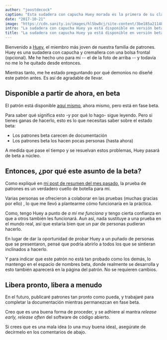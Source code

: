 ```yaml
---
author: "joostdecock"
caption: "Esta sudadera con capucha Huey morada es la primera de su clase. Ahora te toca a ti"
date: "2017-10-21"
image: "https://cdn.sanity.io/images/hl5bw8cj/site-content/3be185a211486823b678af97710274804fe86dcf-2048x2048.jpg"
intro: "La sudadera con capucha Huey ya está disponible en versión beta. Lo que nos lleva a preguntarnos: ¿qué significa que un patrón esté en Beta?"
title: "La sudadera con capucha Huey ya está disponible en versión beta. Lo que nos lleva a preguntarnos: ¿qué significa que un patrón esté en Beta?"
---
```


Bienvenido a [Huey](/patterns/huey), el miembro más joven de nuestra familia de patrones. Huey es una sudadera con capucha y cremallera con una bolsa frontal (opcional). Me he hecho uno para mí -- el de la foto de arriba -- y todavía no me lo he quitado desde entonces.

Mientras tanto, me he estado preguntando por qué demonios no diseñé este patrón antes. Es así de agradable de llevar.

## Disponible a partir de ahora, en beta

El patrón está disponible [aquí mismo](/patterns/huey), ahora mismo, pero está en fase beta.

Para saber qué significa esto -y por qué lo hago- sigue leyendo. Pero si tienes ganas de hacerlo, esto es lo que necesitas saber sobre el estado beta:

 - Los patrones beta carecen de documentación
 - Los patrones beta los hacen pocas personas (hasta ahora)

A medida que pase el tiempo y se resuelvan estos problemas, Huey pasará de beta a núcleo.

## Entonces, ¿por qué este asunto de la beta?

Como expliqué en [mi post de resumen del mes pasado](/blog/roundup-2017-09/), la prueba de patrones es un verdadero cuello de botella para mí.

Varias personas se ofrecieron a colaborar en las pruebas (muchas gracias por ello) , lo que me llevó a plantearme cómo funcionaría en la práctica.

Como, tengo Huey a punto de *a mí me funciona* y tengo cierta confianza en que a otros también les funcionará. Aun así, nada sustituye a una prueba en el mundo real, así que estaría bien que un par de personas pudieran hacerlo.

En lugar de dar la oportunidad de probar Huey a un puñado de personas que se presentaron, pensé que podría abrirlo a todos los que se sintieran inclinados a hacerlo.

Y para indicar que este patrón no está tan probado como los demás, lo mantengo en el espacio de nombres beta, donde realmente se desarrolla y esto también aparecerá en la página del patrón. No se requieren cambios.

## Libera pronto, libera a menudo

En el futuro, publicaré patrones tan pronto como pueda, y trabajaré para completar la documentación mientras permanezcan en fase beta.

Creo que es una buena forma de proceder, y se adhiere al mantra *release early, release often* del software de código abierto.

Si crees que es una mala idea (o una muy buena idea), asegúrate de decírmelo en los comentarios de abajo.

